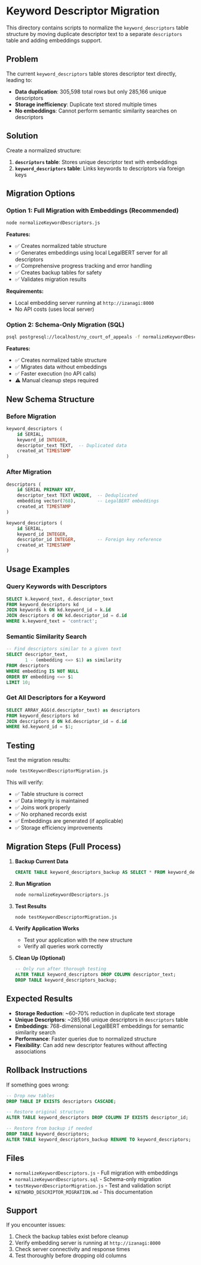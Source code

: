# Keyword Descriptor Migration

This directory contains scripts to normalize the `keyword_descriptors` table structure by moving duplicate descriptor text to a separate `descriptors` table and adding embeddings support.

## Problem

The current `keyword_descriptors` table stores descriptor text directly, leading to:
- **Data duplication**: 305,598 total rows but only 285,166 unique descriptors
- **Storage inefficiency**: Duplicate text stored multiple times
- **No embeddings**: Cannot perform semantic similarity searches on descriptors

## Solution

Create a normalized structure:
1. **`descriptors` table**: Stores unique descriptor text with embeddings
2. **`keyword_descriptors` table**: Links keywords to descriptors via foreign keys

## Migration Options

### Option 1: Full Migration with Embeddings (Recommended)

```bash
node normalizeKeywordDescriptors.js
```

**Features:**
- ✅ Creates normalized table structure
- ✅ Generates embeddings using local LegalBERT server for all descriptors
- ✅ Comprehensive progress tracking and error handling
- ✅ Creates backup tables for safety
- ✅ Validates migration results

**Requirements:**
- Local embedding server running at `http://izanagi:8000`
- No API costs (uses local server)

### Option 2: Schema-Only Migration (SQL)

```bash
psql postgresql://localhost/ny_court_of_appeals -f normalizeKeywordDescriptors.sql
```

**Features:**
- ✅ Creates normalized table structure
- ✅ Migrates data without embeddings
- ✅ Faster execution (no API calls)
- ⚠️ Manual cleanup steps required

## New Schema Structure

### Before Migration
```sql
keyword_descriptors (
    id SERIAL,
    keyword_id INTEGER,
    descriptor_text TEXT,  -- Duplicated data
    created_at TIMESTAMP
)
```

### After Migration
```sql
descriptors (
    id SERIAL PRIMARY KEY,
    descriptor_text TEXT UNIQUE,  -- Deduplicated
    embedding vector(768),        -- LegalBERT embeddings
    created_at TIMESTAMP
)

keyword_descriptors (
    id SERIAL,
    keyword_id INTEGER,
    descriptor_id INTEGER,        -- Foreign key reference
    created_at TIMESTAMP
)
```

## Usage Examples

### Query Keywords with Descriptors
```sql
SELECT k.keyword_text, d.descriptor_text
FROM keyword_descriptors kd
JOIN keywords k ON kd.keyword_id = k.id
JOIN descriptors d ON kd.descriptor_id = d.id
WHERE k.keyword_text = 'contract';
```

### Semantic Similarity Search
```sql
-- Find descriptors similar to a given text
SELECT descriptor_text, 
       1 - (embedding <=> $1) as similarity
FROM descriptors
WHERE embedding IS NOT NULL
ORDER BY embedding <=> $1
LIMIT 10;
```

### Get All Descriptors for a Keyword
```sql
SELECT ARRAY_AGG(d.descriptor_text) as descriptors
FROM keyword_descriptors kd
JOIN descriptors d ON kd.descriptor_id = d.id
WHERE kd.keyword_id = $1;
```

## Testing

Test the migration results:

```bash
node testKeywordDescriptorMigration.js
```

This will verify:
- ✅ Table structure is correct
- ✅ Data integrity is maintained
- ✅ Joins work properly
- ✅ No orphaned records exist
- ✅ Embeddings are generated (if applicable)
- ✅ Storage efficiency improvements

## Migration Steps (Full Process)

1. **Backup Current Data**
   ```sql
   CREATE TABLE keyword_descriptors_backup AS SELECT * FROM keyword_descriptors;
   ```

2. **Run Migration**
   ```bash
   node normalizeKeywordDescriptors.js
   ```

3. **Test Results**
   ```bash
   node testKeywordDescriptorMigration.js
   ```

4. **Verify Application Works**
   - Test your application with the new structure
   - Verify all queries work correctly

5. **Clean Up (Optional)**
   ```sql
   -- Only run after thorough testing
   ALTER TABLE keyword_descriptors DROP COLUMN descriptor_text;
   DROP TABLE keyword_descriptors_backup;
   ```

## Expected Results

- **Storage Reduction**: ~60-70% reduction in duplicate text storage
- **Unique Descriptors**: ~285,166 unique descriptors in `descriptors` table
- **Embeddings**: 768-dimensional LegalBERT embeddings for semantic similarity search
- **Performance**: Faster queries due to normalized structure
- **Flexibility**: Can add new descriptor features without affecting associations

## Rollback Instructions

If something goes wrong:

```sql
-- Drop new tables
DROP TABLE IF EXISTS descriptors CASCADE;

-- Restore original structure
ALTER TABLE keyword_descriptors DROP COLUMN IF EXISTS descriptor_id;

-- Restore from backup if needed
DROP TABLE keyword_descriptors;
ALTER TABLE keyword_descriptors_backup RENAME TO keyword_descriptors;
```

## Files

- `normalizeKeywordDescriptors.js` - Full migration with embeddings
- `normalizeKeywordDescriptors.sql` - Schema-only migration
- `testKeywordDescriptorMigration.js` - Test and validation script
- `KEYWORD_DESCRIPTOR_MIGRATION.md` - This documentation

## Support

If you encounter issues:
1. Check the backup tables exist before cleanup
2. Verify embedding server is running at `http://izanagi:8000`
3. Check server connectivity and response times
4. Test thoroughly before dropping old columns
